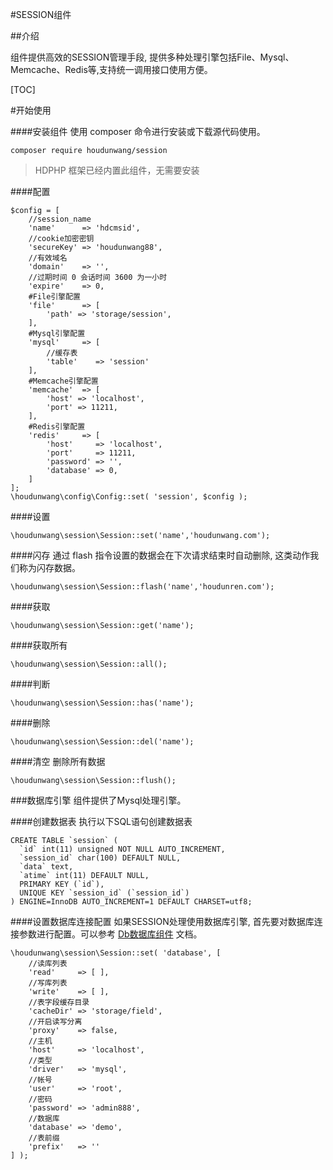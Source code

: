 #SESSION组件

##介绍

组件提供高效的SESSION管理手段, 提供多种处理引擎包括File、Mysql、Memcache、Redis等,支持统一调用接口使用方便。

[TOC]

#开始使用

####安装组件
使用 composer 命令进行安装或下载源代码使用。

```
composer require houdunwang/session
```
> HDPHP 框架已经内置此组件，无需要安装

####配置
```
$config = [
	//session_name
	'name'      => 'hdcmsid',
	//cookie加密密钥
	'secureKey' => 'houdunwang88',
	//有效域名
	'domain'    => '',
	//过期时间 0 会话时间 3600 为一小时
	'expire'    => 0,
	#File引擎配置
	'file'      => [
		'path' => 'storage/session',
	],
	#Mysql引擎配置
	'mysql'     => [
		//缓存表
		'table'    => 'session'
	],
	#Memcache引擎配置
	'memcache'  => [
		'host' => 'localhost',
		'port' => 11211,
	],
	#Redis引擎配置
	'redis'     => [
		'host'     => 'localhost',
		'port'     => 11211,
		'password' => '',
		'database' => 0,
	]
];
\houdunwang\config\Config::set( 'session', $config );
```

####设置
```
\houdunwang\session\Session::set('name','houdunwang.com');
```

####闪存
通过 flash 指令设置的数据会在下次请求结束时自动删除, 这类动作我们称为闪存数据。

```
\houdunwang\session\Session::flash('name','houdunren.com');
```

####获取
```
\houdunwang\session\Session::get('name');
```

####获取所有
```
\houdunwang\session\Session::all();
```

####判断
```
\houdunwang\session\Session::has('name');
```

####删除
```
\houdunwang\session\Session::del('name');
```

####清空
删除所有数据
```
\houdunwang\session\Session::flush();
```

###数据库引擎
组件提供了Mysql处理引擎。

####创建数据表
执行以下SQL语句创建数据表
```
CREATE TABLE `session` (
  `id` int(11) unsigned NOT NULL AUTO_INCREMENT,
  `session_id` char(100) DEFAULT NULL,
  `data` text,
  `atime` int(11) DEFAULT NULL,
  PRIMARY KEY (`id`),
  UNIQUE KEY `session_id` (`session_id`)
) ENGINE=InnoDB AUTO_INCREMENT=1 DEFAULT CHARSET=utf8;
```

####设置数据库连接配置
如果SESSION处理使用数据库引擎, 首先要对数据库连接参数进行配置。可以参考 [Db数据库组件](https://github.com/houdunwang/db) 文档。

```
\houdunwang\session\Session::set( 'database', [
    //读库列表
	'read'     => [ ],
	//写库列表
	'write'    => [ ],
	//表字段缓存目录
	'cacheDir' => 'storage/field',
	//开启读写分离
	'proxy'    => false,
	//主机
	'host'     => 'localhost',
	//类型
	'driver'   => 'mysql',
	//帐号
	'user'     => 'root',
	//密码
	'password' => 'admin888',
	//数据库
	'database' => 'demo',
	//表前缀
	'prefix'   => ''
] );
```

